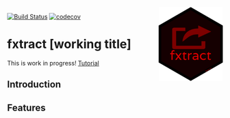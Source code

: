 <img align="right" src="https://raw.githubusercontent.com/quayau/fxtract/master/man/figures/hexagon.svg?sanitize=true" width="150px">

[![Build Status](https://travis-ci.org/QuayAu/fxtract.svg?branch=master)](https://travis-ci.org/QuayAu/fxtract)
[![codecov](https://codecov.io/gh/QuayAu/fxtract/branch/master/graph/badge.svg)](https://codecov.io/gh/QuayAu/fxtract)

# fxtract [working title]  
This is work in progress!
[Tutorial](https://quayau.github.io/fxtract/)

## Introduction
## Features
